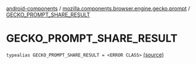 [android-components](../index.md) / [mozilla.components.browser.engine.gecko.prompt](index.md) / [GECKO_PROMPT_SHARE_RESULT](./-g-e-c-k-o_-p-r-o-m-p-t_-s-h-a-r-e_-r-e-s-u-l-t.md)

# GECKO_PROMPT_SHARE_RESULT

`typealias GECKO_PROMPT_SHARE_RESULT = <ERROR CLASS>` [(source)](https://github.com/mozilla-mobile/android-components/blob/master/components/browser/engine-gecko-nightly/src/main/java/mozilla/components/browser/engine/gecko/prompt/GeckoPromptDelegate.kt#L45)